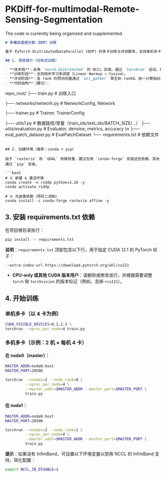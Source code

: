 # PKDiff-for-multimodal-Remote-Sensing-Segmentation
The code is currently being organized and supplemented.


```markdown
# 多模态遥感分割（DDP）训练

基于 PyTorch DistributedDataParallel (DDP) 的多卡训练与评测脚本，支持单机多卡/多机多卡、Linear Warmup → Cosine 学习率调度、按参数名分组学习率、分布式评测聚合以及 NVML 显卡信息打印。代码高效、稳定，适合多卡加速。

## 1. 项目简介（分布式训练）

- **技术栈**：采用 `torch.distributed` 的 NCCL 后端，通过 `torchrun` 启动，每进程绑定一张 GPU（通过 `RANK`、`WORLD_SIZE`、`LOCAL_RANK` 区分）。
- **训练阶段**：支持按步学习率调度（Linear Warmup → Cosine）。
- **评测阶段**：各 rank 的预测向量通过 `all_gather` 聚合到 rank0，统一计算指标并广播结果。
- **代码结构**（建议）：

```
repo_root/
├── train.py                       # 训练入口

├── networks/network.py            # NetworkConfig, Network

├── trainer.py                     # Trainer, TrainerConfig

├── utils1.py                      # 数据路径/常量（train_ids/test_ids/BATCH_SIZE/...）
├── utils/evaluation.py            # Evaluator, denoise, metrics, accuracy  \n
├── eval_patch_dataset.py          # EvalPatchDataset
└── requirements.txt               # 依赖文件
```

## 2. 创建环境（推荐：conda + pip）

由于 `rasterio` 和 `GDAL` 依赖较重，建议先用 `conda-forge` 安装这些依赖，其余通过 `pip` 安装。

```bash
# ① 新建 & 激活环境
conda create -n rsddp python=3.10 -y
conda activate rsddp

# ② 先装重依赖（带好二进制）
conda install -c conda-forge rasterio affine -y
```

## 3. 安装 requirements.txt 依赖

在项目根目录执行：

```bash
pip install -r requirements.txt
```

**说明**：`requirements.txt` 顶部包含以下行，用于指定 CUDA 12.1 的 PyTorch 轮子：

```
--extra-index-url https://download.pytorch.org/whl/cu121
```

- **CPU-only 或其他 CUDA 版本用户**：请删除或修改该行，并根据需要调整 `torch` 和 `torchvision` 的版本标记（例如，去掉 `+cu121`）。

## 4. 开始训练

### 单机多卡（以 4 卡为例）

```bash
CUDA_VISIBLE_DEVICES=0,1,2,3 \
torchrun --nproc_per_node=4 train.py
```

### 多机多卡（示例：2 机 × 每机 4 卡）

#### 在 node0（master）：

```bash
MASTER_ADDR=node0.host
MASTER_PORT=29500

torchrun --nnodes=2 --node_rank=0 \
         --nproc_per_node=4 \
         --master_addr=$MASTER_ADDR --master_port=$MASTER_PORT \
         train.py
```

#### 在 node1：

```bash
MASTER_ADDR=node0.host
MASTER_PORT=29500

torchrun --nnodes=2 --node_rank=1 \
         --nproc_per_node=4 \
         --master_addr=$MASTER_ADDR --master_port=$MASTER_PORT \
         train.py
```

**提示**：如果没有 InfiniBand，可设置以下环境变量以禁用 NCCL 的 InfiniBand 支持，简化配置：

```bash
export NCCL_IB_DISABLE=1
```
```

